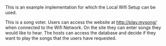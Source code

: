 This is an example implementation for which the Local Wifi Setup can be used.

This is a song voter. Users can access the website at http://play.mysong/ when connected to the Wifi Network.
On the site they can enter songs they would like to hear.
The hosts can access the database and decide if they want to play the songs that the users have requested.